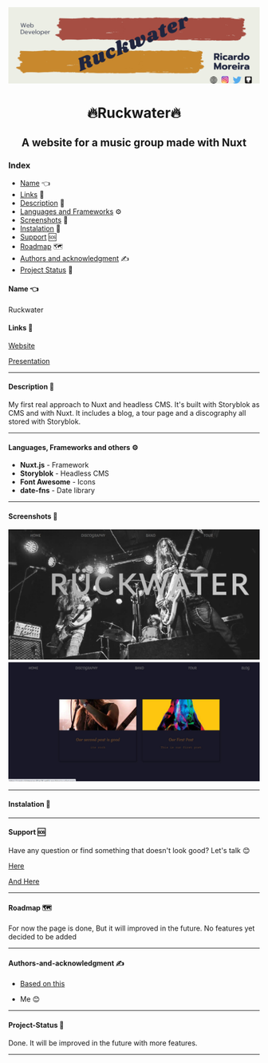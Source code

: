 [![Social banner for mugas](./assets/ruckwater_banner.png)](http://ricardomoreira.io/)

<h1 align="center"> 🔥Ruckwater🔥</h1>

<h2 align="center"> A website for a music group made with Nuxt </h2>

### Index

* [Name](####Name) 👈
* [Links](####Links) 🔗
* [Description](####Description) 📖
* [Languages and Frameworks](####Languages-and-Frameworks) ⚙️
* [Screenshots](####Screenshots) 📱
* [Instalation](####Instalation) 🧩
* [Support](####Support) 🆘
* [Roadmap](####Roadmap) 🗺️
* [Authors and acknowledgment](####Authors-and-acknowledgment) ✍️
* [Project Status](####Project-Status) 📜

#### Name 👈

Ruckwater

#### Links 🔗

[Website](https://cranky-lichterman-91ec08.netlify.app/)

[Presentation](https://www.ricardomoreira.io/projects/2020-06-02-nuxt-website/)
___

#### Description 📖

My first real approach to Nuxt and headless CMS.
It's built with Storyblok as CMS and with Nuxt. It includes a blog, a tour page and a discography all stored with Storyblok.

___

#### Languages, Frameworks and others ⚙️

* **Nuxt.js** - Framework
* **Storyblok** - Headless CMS
* **Font Awesome** - Icons
* **date-fns** - Date library

____

#### Screenshots 📱

![Social banner for mugas](./assets/screenshot.png)
![Social banner for mugas](./assets/screenshot1.png)

____

#### Instalation 🧩

___

#### Support 🆘

Have any question or find something that doesn't look good? Let's talk 😊

[Here](https://github.com/mugas)

[And Here](https://www.ricardomoreira.io/about)

____

#### Roadmap 🗺️

For now the page is done, But it will improved in the future. No features yet decided to be added

____

#### Authors-and-acknowledgment ✍️

* [Based on this](https://www.youtube.com/watch?v=Dc_5BpIB4X4)

* Me 😊

____

#### Project-Status 📜

Done. It will be improved in the future with more features.

____
